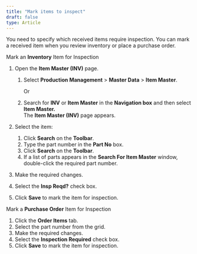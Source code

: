 ```yaml
---
title: "Mark items to inspect"
draft: false
type: Article   
---
```


You need to specify which received items require inspection. You can mark a received item when you review inventory or place a purchase order.

Mark an **Inventory** Item for Inspection

1.  Open the **Item Master (INV)** page.
    1.  Select **Production Management** > **Master Data** > **Item Master**.

        Or

    2.  Search for **INV** or **Item Master** in the **Navigation box** and then select **Item Master.** <br> The **Item Master (INV)** page appears.

2.  Select the item:
    1.  Click **Search** on the **Toolbar**.
    2.  Type the part number in the **Part No** box.
    3.  Click **Search** on the **Toolbar**.
    4.  If a list of parts appears in the **Search For Item Master** window, double-click the required part number.

3.  Make the required changes.
4.  Select the **Insp Reqd?** check box.
5.  Click **Save** to mark the item for inspection.

Mark a **Purchase Order** Item for Inspection

1.  Click the **Order Items** tab.
2.  Select the part number from the grid.
3.  Make the required changes.
4.  Select the **Inspection Required** check box.
5.  Click **Save** to mark the item for inspection.